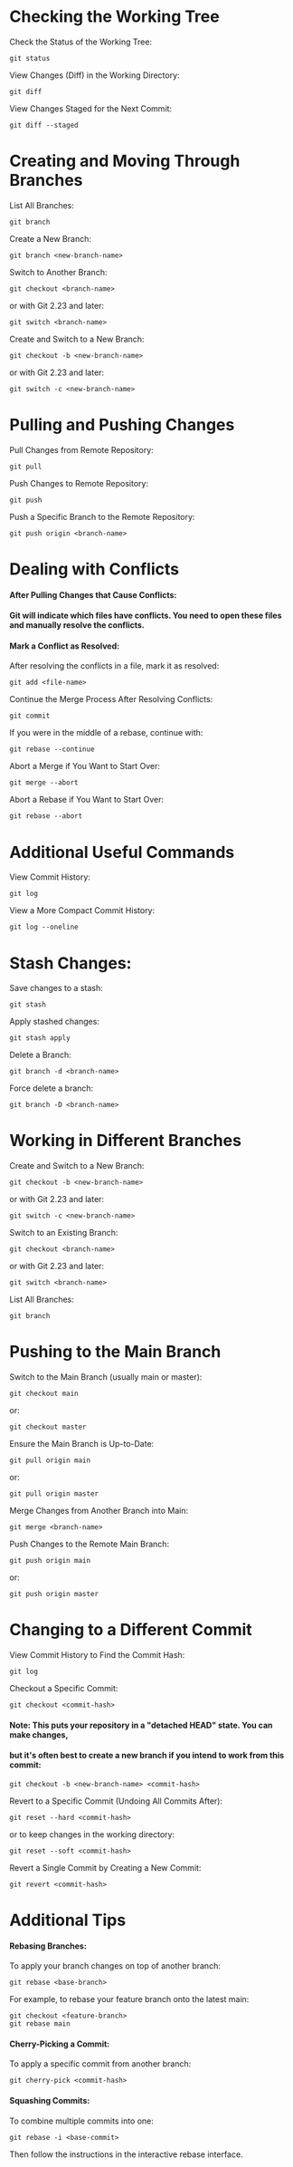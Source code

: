 

# Checking the Working Tree

Check the Status of the Working Tree:
```
git status
```
View Changes (Diff) in the Working Directory:
```
git diff
```
View Changes Staged for the Next Commit:
```
git diff --staged
```

# Creating and Moving Through Branches

List All Branches:
```
git branch
```
Create a New Branch:
```
git branch <new-branch-name>
```
Switch to Another Branch:
```
git checkout <branch-name>
```
or with Git 2.23 and later:
```
git switch <branch-name>
```
Create and Switch to a New Branch:
```
git checkout -b <new-branch-name>
```
or with Git 2.23 and later:
```
git switch -c <new-branch-name>
```

# Pulling and Pushing Changes

Pull Changes from Remote Repository:
```
git pull
```
Push Changes to Remote Repository:
```
git push
```
Push a Specific Branch to the Remote Repository:
```
git push origin <branch-name>
```

# Dealing with Conflicts

#### After Pulling Changes that Cause Conflicts:
#### Git will indicate which files have conflicts. You need to open these files and manually resolve the conflicts.

#### Mark a Conflict as Resolved:

After resolving the conflicts in a file, mark it as resolved:
```
git add <file-name>
```
Continue the Merge Process After Resolving Conflicts:
```
git commit
```
If you were in the middle of a rebase, continue with:
```
git rebase --continue
```
Abort a Merge if You Want to Start Over:
```
git merge --abort
```
Abort a Rebase if You Want to Start Over:
```
git rebase --abort
```

# Additional Useful Commands

View Commit History:
```
git log
```
View a More Compact Commit History:
```
git log --oneline
```
# Stash Changes:

Save changes to a stash:
```
git stash
```
Apply stashed changes:
```
git stash apply
```
Delete a Branch:
```
git branch -d <branch-name>
```
Force delete a branch:
```
git branch -D <branch-name>
```

# Working in Different Branches

Create and Switch to a New Branch:
```
git checkout -b <new-branch-name>
```
or with Git 2.23 and later:
```
git switch -c <new-branch-name>
```
Switch to an Existing Branch:
```
git checkout <branch-name>
```
or with Git 2.23 and later:
```
git switch <branch-name>
```
List All Branches:
```
git branch
```
# Pushing to the Main Branch

Switch to the Main Branch (usually main or master):
```
git checkout main
```
or:
```
git checkout master
```
Ensure the Main Branch is Up-to-Date:
```
git pull origin main
```
or:
```
git pull origin master
```
Merge Changes from Another Branch into Main:
```
git merge <branch-name>
```
Push Changes to the Remote Main Branch:
```
git push origin main
```
or:
```
git push origin master
```

# Changing to a Different Commit

View Commit History to Find the Commit Hash:
```
git log
```
Checkout a Specific Commit:
```
git checkout <commit-hash>
```
#### Note: This puts your repository in a "detached HEAD" state. You can make changes,
#### but it's often best to create a new branch if you intend to work from this commit:
```
git checkout -b <new-branch-name> <commit-hash>
```
Revert to a Specific Commit (Undoing All Commits After):
```
git reset --hard <commit-hash>
```
or to keep changes in the working directory:
```
git reset --soft <commit-hash>
```
Revert a Single Commit by Creating a New Commit:
```
git revert <commit-hash>
```

# Additional Tips

#### Rebasing Branches:

To apply your branch changes on top of another branch:
```
git rebase <base-branch>
```
For example, to rebase your feature branch onto the latest main:
```
git checkout <feature-branch>
git rebase main
```
#### Cherry-Picking a Commit:

To apply a specific commit from another branch:
```
git cherry-pick <commit-hash>
```
#### Squashing Commits:

To combine multiple commits into one:
```
git rebase -i <base-commit>
```
Then follow the instructions in the interactive rebase interface.


